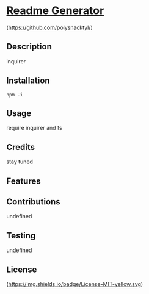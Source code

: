 
# [Readme Generator](https://github.com/polysnacktyl/readme-generator/)
(https://github.com/polysnacktyl/)

## Description
inquirer

## Installation 
```npm -i```

## Usage
require inquirer and fs 

## Credits 
stay tuned 

## Features


## Contributions
undefined

## Testing
undefined

## License
(https://img.shields.io/badge/License-MIT-yellow.svg)



